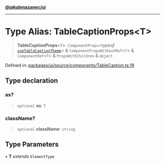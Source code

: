 [**@jakubmazanec/ui**](../README.md)

---

# Type Alias: TableCaptionProps\<T\>

> **TableCaptionProps**\<`T`\>: `ComponentProps`\<_typeof_
> [`useTableCaptionTheme`](../functions/useTableCaptionTheme.md)\> &
> `ComponentPropsWithoutRef`\<`T`\> & `ComponentRef`\<`T`\> & `PropsWithChildren` & `object`

Defined in:
[packages/ui/source/components/TableCaption.ts:19](https://github.com/jakubmazanec/tools/blob/0373298af23ca7b778987184cd6fcccd21ae54be/packages/ui/source/components/TableCaption.ts#L19)

## Type declaration

### as?

> `optional` **as**: `T`

### className?

> `optional` **className**: `string`

## Type Parameters

• **T** _extends_ `ElementType`
